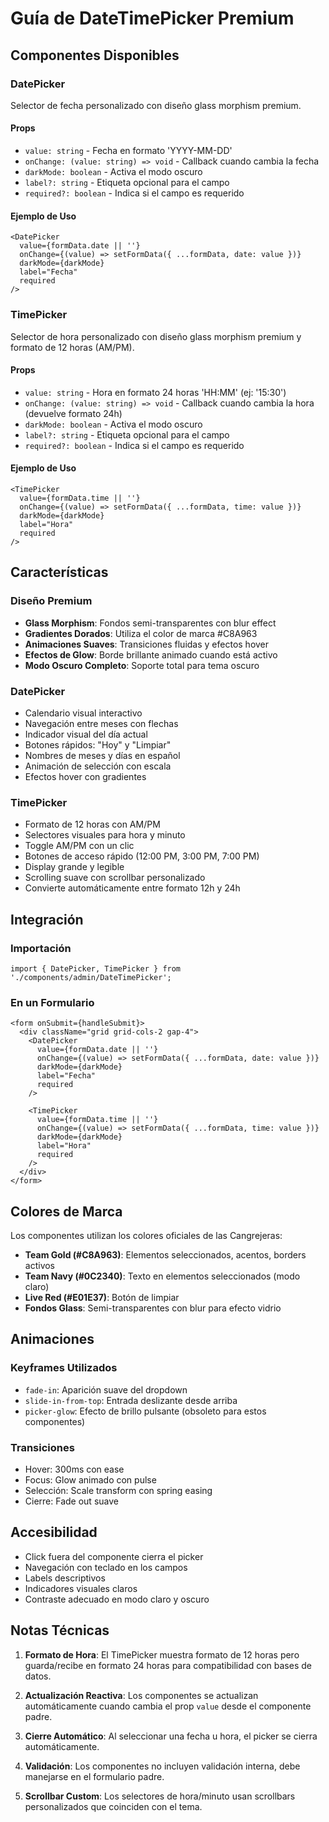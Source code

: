 # Guía de DateTimePicker Premium

## Componentes Disponibles

### DatePicker
Selector de fecha personalizado con diseño glass morphism premium.

#### Props
- `value: string` - Fecha en formato 'YYYY-MM-DD'
- `onChange: (value: string) => void` - Callback cuando cambia la fecha
- `darkMode: boolean` - Activa el modo oscuro
- `label?: string` - Etiqueta opcional para el campo
- `required?: boolean` - Indica si el campo es requerido

#### Ejemplo de Uso
```tsx
<DatePicker
  value={formData.date || ''}
  onChange={(value) => setFormData({ ...formData, date: value })}
  darkMode={darkMode}
  label="Fecha"
  required
/>
```

### TimePicker
Selector de hora personalizado con diseño glass morphism premium y formato de 12 horas (AM/PM).

#### Props
- `value: string` - Hora en formato 24 horas 'HH:MM' (ej: '15:30')
- `onChange: (value: string) => void` - Callback cuando cambia la hora (devuelve formato 24h)
- `darkMode: boolean` - Activa el modo oscuro
- `label?: string` - Etiqueta opcional para el campo
- `required?: boolean` - Indica si el campo es requerido

#### Ejemplo de Uso
```tsx
<TimePicker
  value={formData.time || ''}
  onChange={(value) => setFormData({ ...formData, time: value })}
  darkMode={darkMode}
  label="Hora"
  required
/>
```

## Características

### Diseño Premium
- **Glass Morphism**: Fondos semi-transparentes con blur effect
- **Gradientes Dorados**: Utiliza el color de marca #C8A963
- **Animaciones Suaves**: Transiciones fluidas y efectos hover
- **Efectos de Glow**: Borde brillante animado cuando está activo
- **Modo Oscuro Completo**: Soporte total para tema oscuro

### DatePicker
- Calendario visual interactivo
- Navegación entre meses con flechas
- Indicador visual del día actual
- Botones rápidos: "Hoy" y "Limpiar"
- Nombres de meses y días en español
- Animación de selección con escala
- Efectos hover con gradientes

### TimePicker
- Formato de 12 horas con AM/PM
- Selectores visuales para hora y minuto
- Toggle AM/PM con un clic
- Botones de acceso rápido (12:00 PM, 3:00 PM, 7:00 PM)
- Display grande y legible
- Scrolling suave con scrollbar personalizado
- Convierte automáticamente entre formato 12h y 24h

## Integración

### Importación
```tsx
import { DatePicker, TimePicker } from './components/admin/DateTimePicker';
```

### En un Formulario
```tsx
<form onSubmit={handleSubmit}>
  <div className="grid grid-cols-2 gap-4">
    <DatePicker
      value={formData.date || ''}
      onChange={(value) => setFormData({ ...formData, date: value })}
      darkMode={darkMode}
      label="Fecha"
      required
    />

    <TimePicker
      value={formData.time || ''}
      onChange={(value) => setFormData({ ...formData, time: value })}
      darkMode={darkMode}
      label="Hora"
      required
    />
  </div>
</form>
```

## Colores de Marca

Los componentes utilizan los colores oficiales de las Cangrejeras:
- **Team Gold (#C8A963)**: Elementos seleccionados, acentos, borders activos
- **Team Navy (#0C2340)**: Texto en elementos seleccionados (modo claro)
- **Live Red (#E01E37)**: Botón de limpiar
- **Fondos Glass**: Semi-transparentes con blur para efecto vidrio

## Animaciones

### Keyframes Utilizados
- `fade-in`: Aparición suave del dropdown
- `slide-in-from-top`: Entrada deslizante desde arriba
- `picker-glow`: Efecto de brillo pulsante (obsoleto para estos componentes)

### Transiciones
- Hover: 300ms con ease
- Focus: Glow animado con pulse
- Selección: Scale transform con spring easing
- Cierre: Fade out suave

## Accesibilidad

- Click fuera del componente cierra el picker
- Navegación con teclado en los campos
- Labels descriptivos
- Indicadores visuales claros
- Contraste adecuado en modo claro y oscuro

## Notas Técnicas

1. **Formato de Hora**: El TimePicker muestra formato de 12 horas pero guarda/recibe en formato 24 horas para compatibilidad con bases de datos.

2. **Actualización Reactiva**: Los componentes se actualizan automáticamente cuando cambia el prop `value` desde el componente padre.

3. **Cierre Automático**: Al seleccionar una fecha u hora, el picker se cierra automáticamente.

4. **Validación**: Los componentes no incluyen validación interna, debe manejarse en el formulario padre.

5. **Scrollbar Custom**: Los selectores de hora/minuto usan scrollbars personalizados que coinciden con el tema.
